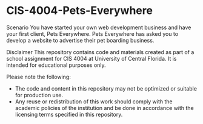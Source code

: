 # CIS-4004-Pets-Everywhere

Scenario
You have started your own web development business and have your first client, Pets Everywhere. Pets Everywhere has asked you to develop a website to advertise their pet boarding business.

Disclaimer
This repository contains code and materials created as part of a school assignment for CIS 4004 at University of Central Florida. It is intended for educational purposes only.

Please note the following:
- The code and content in this repository may not be optimized or suitable for production use.
- Any reuse or redistribution of this work should comply with the academic policies of the institution and be done in accordance with the licensing terms specified in this repository.
